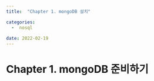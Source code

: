 ```yaml
---
title:  "Chapter 1. mongoDB 설치" 

categories:
  -  nosql
  
date: 2022-02-19 
---
```


# Chapter 1. mongoDB 준비하기
